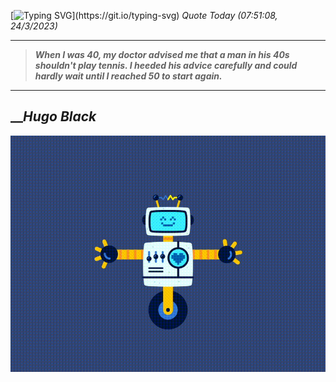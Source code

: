 [![Typing SVG](https://readme-typing-svg.herokuapp.com?font=Press+Start+2P&color=C2F784&size=35&width=900&height=100&lines=Hello+World%2C+I'm+Hung+!)](https://git.io/typing-svg) 
_Quote Today (07:51:08, 24/3/2023)_
___
>**_When I was 40, my doctor advised me that a man in his 40s shouldn't play tennis. I heeded his advice carefully and could hardly wait until I reached 50 to start again._**
___

## __**_Hugo Black_**

![RobotDance](src/assets/images/robot-dancing-dribble.gif?style=center)
